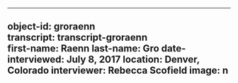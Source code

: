 
---
object-id: groraenn  
transcript: transcript-groraenn  
first-name: Raenn
last-name: Gro
date-interviewed: July 8, 2017
location: Denver, Colorado
interviewer: Rebecca Scofield
image: n
---
